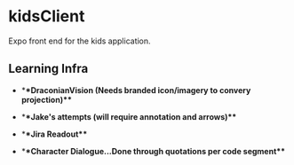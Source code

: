 # kidsClient

Expo front end for the kids application.

## Learning Infra

- \***\*DraconianVision (Needs branded icon/imagery to convery projection)\*\***

- \***\*Jake's attempts (will require annotation and arrows)\*\***

- \***\*Jira Readout\*\***

- \***\*Character Dialogue...Done through quotations per code segment\*\***
